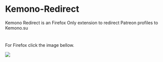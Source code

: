 # Kemono-Redirect

Kemono Redirect is an Firefox Only extension to redirect Patreon profiles to Kemono.su

#

For Firefox click the image bellow.

<a href="https://addons.mozilla.org/en-US/firefox/addon/{placeholder}/"><img src="https://i.imgur.com/R2RYyLb.png"></a>
